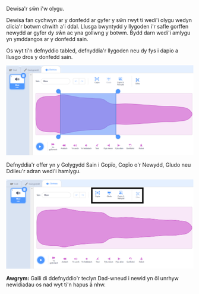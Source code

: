 Dewisa'r sŵn i'w olygu.

Dewisa fan cychwyn ar y donfedd ar gyfer y sŵn rwyt ti wedi'i olygu wedyn clicia'r botwm chwith a'i ddal. Llusga bwyntydd y llygoden i'r safle gorffen newydd ar gyfer dy sŵn ac yna gollwng y botwm. Bydd darn wedi'i amlygu yn ymddangos ar y donfedd sain.

Os wyt ti'n defnyddio tabled, defnyddia'r llygoden neu dy fys i dapio a llusgo dros y donfedd sain.

![Y donfedd sain yn y Golygydd Sain gyda'r adran ganol wedi'i hamlygu.](images/trim-sound.png)

Defnyddia'r offer yn y Golygydd Sain i Gopïo, Copïo o'r Newydd, Gludo neu Ddileu'r adran wedi'i hamlygu.

![Yr offer golygu ar y donfedd sain newydd gyda'r adran wedi'i hamlygu wedi'i dileu.](images/deleted-sound.png)

**Awgrym:** Galli di ddefnyddio'r teclyn Dad-wneud i newid yn ôl unrhyw newidiadau os nad wyt ti'n hapus â nhw. 
